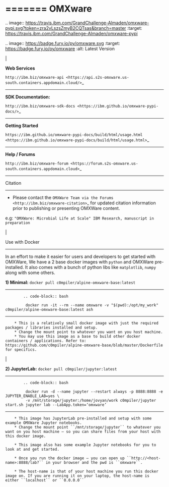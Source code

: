 =======
OMXware
=======

.. image:: https://travis.ibm.com/GrandChallenge-Almaden/omxware-pypi.svg?token=zra2vLszsZmyB2CQTsas&branch=master
    :target: https://travis.ibm.com/GrandChallenge-Almaden/omxware-pypi


.. image:: https://badge.fury.io/py/omxware.svg
    :target: https://badge.fury.io/py/omxware
    :alt: Latest Version

|

**Web Services**

`http://ibm.biz/omxware-api <https://api.s2s-omxware.us-south.containers.appdomain.cloud/>`_

---------------

**SDK Documentation:**

`http://ibm.biz/omxware-sdk-docs <https://ibm.github.io/omxware-pypi-docs/>`_

---------------

**Getting Started**

`https://ibm.github.io/omxware-pypi-docs/build/html/usage.html <https://ibm.github.io/omxware-pypi-docs/build/html/usage.html>`_

---------------

**Help / Forums**

`http://ibm.biz/omxware-forum <https://forum.s2s-omxware.us-south.containers.appdomain.cloud>`_

---------------

Citation
***************
* Please contact the `OMXWare Team via the Forums <http://ibm.biz/omxware-citation>`_ for updated citation information prior to publishing or presenting OMXWare content.

 e.g: ``"OMXWare: Microbial Life at Scale" IBM Research, manuscript in preparation``

|

Use with Docker
***************


In an effort to make it easier for users and developers to get started with OMXWare, We have a 2 base docker images with ``python`` and OMXWare pre-installed. It also comes with a bunch of python libs like ``matplotlib``, ``numpy`` along with some others.

 **1)  Minimal:** ``docker pull c0mpiler/alpine-omxware-base:latest``

----------------------------------------------------------------------------------------------------------------------

            .. code-block:: bash

             docker run -it --rm --name omxware -v "$(pwd):/opt/my_work" c0mpiler/alpine-omxware-base:latest ash

----------------------------------------------------------------------------------------------------------------------

        * This is a relatively small docker image with just the required packages / libraries installed and setup.
        * Change the mount point to whatever you want on you host machine.
        * You may use this image as a base to build other docker containers / applications. Refer to: https://github.com/c0mpiler/alpine-omxware-base/blob/master/Dockerfile for specifics.

|

 **2)  JupyterLab:** ``docker pull c0mpiler/jupyter:latest``

---------------------------------------------------------------------------------------------------------

            .. code-block:: bash

             docker run -d --name jupyter --restart always -p 8888:8888 -e JUPYTER_ENABLE_LAB=yes \
             -v /mnt/storage/jupyter:/home/jovyan/work c0mpiler/jupyter start.sh jupyter lab --LabApp.token=‘omxware’

---------------------------------------------------------------------------------------------------------

        * This image has JupyterLab pre-installed and setup with some example OMXWare Jupyter notebooks.
        * Change the mount point ``/mnt/storage/jupyter`` to whatever you want on you host machine – so you can share files from your host with this docker image.

        * This image also has some example Jupyter notebooks for you to look at and get started.

        * Once you run the docker image – you can open up ``http://<host-name>:8888/lab?`` in your browser and the pwd is ``omxware``.

        * The host-name is that of your host machine you run this docker image on. If you are running it on your laptop, the host-name is either ``localhost`` or ``0.0.0.0``

